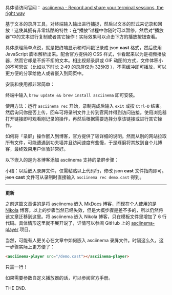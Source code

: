 <!--
.. title: asciinema - 更炫酷地记录和分享终端操作
.. slug: asciinema-geng-xuan-ku-di-ji-lu-he-fen-xiang-zhong-duan-cao-zuo
.. date: 2016-04-21 21:34:12 UTC+08:00
.. updated: 2018-03-05 18:57:25 UTC+08:00
.. tags: asciinema, terminal, screencast
.. category:
.. link:
.. description:
.. type: text
.. nocomments:
.. password:
.. previewimage:
-->

具体请访问官网： [asciinema - Record and share your terminal sessions, the right way](https://asciinema.org)

基于文本的录屏工具，对终端输入输出进行捕捉，然后以文本的形式来记录和回放！这使其拥有非常炫酷的特性：在“播放”过程中你随时可以暂停，然后对“播放器”中的文本进行复制或者其它操作！实际效果可以点击下方的播放按钮查看。

具体原理简单点说，就是把终端显示和时间戳记录成 ~~json~~ **cast** 格式，然后使用 JavaScript 脚本解析出来。配合官方提供的 CSS 样式，乍看起来以为是视频播放器，然而它却是不折不扣的文本。相比视频录屏或 GIF 动图的方式，文件体积小的不可思议（比如以下时长 2:49 的录屏仅为 325KB ），不需缓冲即可播放，可以更方便的分享给他人或者嵌入到网页中。

<!-- TEASER_END -->

安装和使用都非常简单：

终端中输入 `brew update && brew install asciinema` 即可安装。

使用方法：运行 `asciinema rec` 开始，录制完成后输入 `exit` 或按 `Ctrl-D` 结束。然后询问你是否上传，回车可将录制文件上传到官网并得到访问链接。使用浏览器打开链接即可观看刚记录的操作，再然后根据需要选择分享该链接或进行其它操作。

如何将「录屏」操作嵌入到博客，官方提供了较详细的说明。然而从别的网站拉取所有文件，可能遭遇到功夫墙并且访问速度有些慢，于是琢磨将其放到自个儿博客，最终效果用户体验非常好。

以下嵌入的是为本博客添加 asciinema 支持的录屏步骤：

<asciinema-player src="/asciicast/asciinema_start.cast" cols=110 rows=29 poster="npt:02:29"></asciinema-player>

小结：以后嵌入录屏文件，仅需粘贴以上代码行，修改 ~~json~~ **cast** 文件指向即可。~~json~~ **cast** 文件可从录制时直接输入 `asciinema rec demo.cast` 得到。

--------------------------------------------------------------------------------

**更新**

之前这篇文章讲的是将 asciinema 嵌入 [MkDocs](http://www.mkdocs.org/) 博客，而现在个人使用的是 [Nikola](https://getnikola.com/) 博客。以上的步骤当然已经失效，但是大概步骤是差不多的，所以仍然将该文章迁移到这里。将 asciinema 嵌入 Nikola 博客，只在模板文件里增加了 6 行代码。具体情形这里就不展开说了，详情可以参阅 GitHub 上的 [asciinema-player](https://github.com/asciinema/asciinema-player) 项目。

当然，可能有人更关心在文章中如何嵌入 asciinema 录屏文件。时隔这么久，这一步骤实际上更方便了：

```html
<asciinema-player src="/demo.cast"></asciinema-player>
```

只需一行！

如果需要参数自定义播放器的话，可以参阅官方手册。

THE END.
